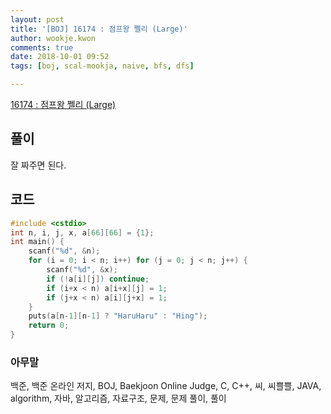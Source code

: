 ```yaml
---
layout: post
title: '[BOJ] 16174 : 점프왕 쩰리 (Large)'
author: wookje.kwon
comments: true
date: 2018-10-01 09:52
tags: [boj, scal-mookja, naive, bfs, dfs]

---
```


[16174 : 점프왕 쩰리 (Large)](https://www.acmicpc.net/problem/16174)  

## 풀이

잘 짜주면 된다.

## 코드

```cpp
#include <cstdio>
int n, i, j, x, a[66][66] = {1};
int main() {
    scanf("%d", &n);
    for (i = 0; i < n; i++) for (j = 0; j < n; j++) {
        scanf("%d", &x);
        if (!a[i][j]) continue;
        if (i+x < n) a[i+x][j] = 1;
        if (j+x < n) a[i][j+x] = 1;
    }
    puts(a[n-1][n-1] ? "HaruHaru" : "Hing");
    return 0;
}
```  

### 아무말  
백준, 백준 온라인 저지, BOJ, Baekjoon Online Judge, C, C++, 씨, 씨쁠쁠, JAVA, algorithm, 자바, 알고리즘, 자료구조, 문제, 문제 풀이, 풀이
